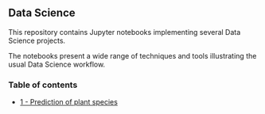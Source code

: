 ## Data Science

This repository contains Jupyter notebooks implementing several Data Science projects. 

The notebooks present a wide range of techniques and tools illustrating the usual Data Science workflow.

### Table of contents

* [1 - Prediction of plant species](https://github.com/bmarroc/data-science/blob/6b606292d62b2f03fab92553978d7f925da8da77/1/ds_1.ipynb)
